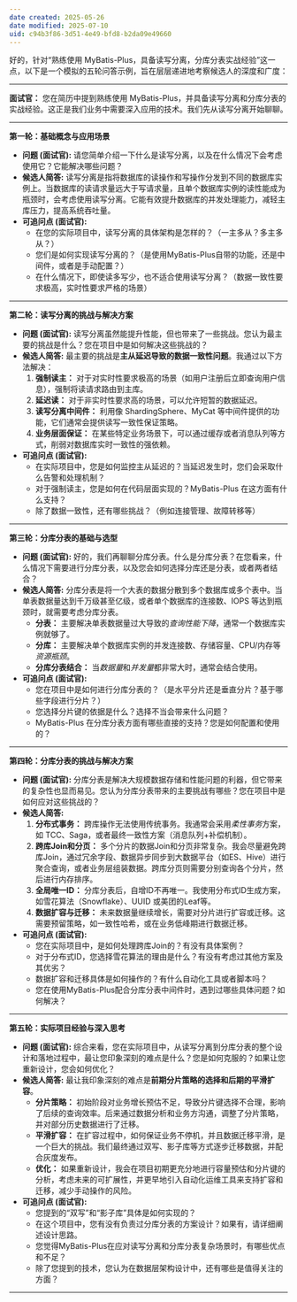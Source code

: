 ```yaml
---
date created: 2025-05-26
date modified: 2025-07-10
uid: c94b3f86-3d51-4e49-bfd8-b2da09e49660
---
```


好的，针对“熟练使用 MyBatis-Plus，具备读写分离，分库分表实战经验”这一点，以下是一个模拟的五轮问答示例，旨在层层递进地考察候选人的深度和广度：

---

**面试官：** 您在简历中提到熟练使用 MyBatis-Plus，并具备读写分离和分库分表的实战经验。这正是我们业务中需要深入应用的技术。我们先从读写分离开始聊聊。

---

**第一轮：基础概念与应用场景**

- **问题 (面试官):** 请您简单介绍一下什么是读写分离，以及在什么情况下会考虑使用它？它能解决哪些问题？
- **候选人简答:** 读写分离是指将数据库的读操作和写操作分发到不同的数据库实例上。当数据库的读请求量远大于写请求量，且单个数据库实例的读性能成为瓶颈时，会考虑使用读写分离。它能有效提升数据库的并发处理能力，减轻主库压力，提高系统吞吐量。
- **可追问点 (面试官):**
    - 在您的实际项目中，读写分离的具体架构是怎样的？（一主多从？多主多从？）
    - 您们是如何实现读写分离的？（是使用MyBatis-Plus自带的功能，还是中间件，或者是手动配置？）
    - 在什么情况下，即使读多写少，也不适合使用读写分离？（数据一致性要求极高，实时性要求严格的场景）

---

**第二轮：读写分离的挑战与解决方案**

- **问题 (面试官):** 读写分离虽然能提升性能，但也带来了一些挑战。您认为最主要的挑战是什么？您在项目中是如何解决这些挑战的？
- **候选人简答:** 最主要的挑战是**主从延迟导致的数据一致性问题**。我通过以下方法解决：
    1. **强制读主：** 对于对实时性要求极高的场景（如用户注册后立即查询用户信息），强制将读请求路由到主库。
    2. **延迟读：** 对于非实时性要求高的场景，可以允许短暂的数据延迟。
    3. **读写分离中间件：** 利用像 ShardingSphere、MyCat 等中间件提供的功能，它们通常会提供读写一致性保证策略。
    4. **业务层面保证：** 在某些特定业务场景下，可以通过缓存或者消息队列等方式，削弱对数据库实时一致性的强依赖。
- **可追问点 (面试官):**
    - 在实际项目中，您是如何监控主从延迟的？当延迟发生时，您们会采取什么告警和处理机制？
    - 对于强制读主，您是如何在代码层面实现的？MyBatis-Plus 在这方面有什么支持？
    - 除了数据一致性，还有哪些挑战？（例如连接管理、故障转移等）

---

**第三轮：分库分表的基础与选型**

- **问题 (面试官):** 好的，我们再聊聊分库分表。什么是分库分表？在您看来，什么情况下需要进行分库分表，以及您会如何选择分库还是分表，或者两者结合？
- **候选人简答:** 分库分表是将一个大表的数据分散到多个数据库或多个表中。当单表数据量达到千万级甚至亿级，或者单个数据库的连接数、IOPS 等达到瓶颈时，就需要考虑分库分表。
    - **分表：** 主要解决单表数据量过大导致的*查询性能下降*，通常一个数据库实例就够了。
    - **分库：** 主要解决单个数据库实例的并发连接数、存储容量、CPU/内存等*资源瓶颈*。
    - **分库分表结合：** 当*数据量*和*并发量*都非常大时，通常会结合使用。
- **可追问点 (面试官):**
    - 您在项目中是如何进行分库分表的？（是水平分片还是垂直分片？基于哪些字段进行分片？）
    - 您选择分片键的依据是什么？选择不当会带来什么问题？
    - MyBatis-Plus 在分库分表方面有哪些直接的支持？您是如何配置和使用的？

---

**第四轮：分库分表的挑战与解决方案**

- **问题 (面试官):** 分库分表是解决大规模数据存储和性能问题的利器，但它带来的复杂性也显而易见。您认为分库分表带来的主要挑战有哪些？您在项目中是如何应对这些挑战的？
- **候选人简答:**
    1. **分布式事务：** 跨库操作无法使用传统事务。我通常会采用*柔性事务*方案，如 TCC、Saga，或者最终一致性方案（消息队列+补偿机制）。
    2. **跨库Join和分页：** 多个分片的数据Join和分页非常复杂。我会尽量避免跨库Join，通过冗余字段、数据异步同步到大数据平台（如ES、Hive）进行聚合查询，或者业务层组装数据。跨库分页则需要分别查询各个分片，然后进行内存排序。
    3. **全局唯一ID：** 分库分表后，自增ID不再唯一。我使用分布式ID生成方案，如雪花算法（Snowflake）、UUID 或美团的Leaf等。
    4. **数据扩容与迁移：** 未来数据量继续增长，需要对分片进行扩容或迁移。这需要预留策略，如一致性哈希，或在业务低峰期进行数据迁移。
- **可追问点 (面试官):**
    - 您在实际项目中，是如何处理跨库Join的？有没有具体案例？
    - 对于分布式ID，您选择雪花算法的理由是什么？有没有考虑过其他方案及其优劣？
    - 数据扩容和迁移具体是如何操作的？有什么自动化工具或者脚本吗？
    - 您在使用MyBatis-Plus配合分库分表中间件时，遇到过哪些具体问题？如何解决？

---

**第五轮：实际项目经验与深入思考**

- **问题 (面试官):** 综合来看，您在实际项目中，从读写分离到分库分表的整个设计和落地过程中，最让您印象深刻的难点是什么？您是如何克服的？如果让您重新设计，您会如何优化？
- **候选人简答:** 最让我印象深刻的难点是**前期分片策略的选择和后期的平滑扩容**。
    - **分片策略：** 初始阶段对业务增长预估不足，导致分片键选择不合理，影响了后续的查询效率。后来通过数据分析和业务方沟通，调整了分片策略，并对部分历史数据进行了迁移。
    - **平滑扩容：** 在扩容过程中，如何保证业务不停机，并且数据迁移平滑，是一个巨大的挑战。我们最终通过双写、影子库等方式逐步迁移数据，并配合灰度发布。
    - **优化：** 如果重新设计，我会在项目初期更充分地进行容量预估和分片键的分析，考虑未来的可扩展性，并更早地引入自动化运维工具来支持扩容和迁移，减少手动操作的风险。
- **可追问点 (面试官):**
    - 您提到的“双写”和“影子库”具体是如何实现的？
    - 在这个项目中，您有没有负责过分库分表的方案设计？如果有，请详细阐述设计思路。
    - 您觉得MyBatis-Plus在应对读写分离和分库分表复杂场景时，有哪些优点和不足？
    - 除了您提到的技术，您认为在数据层架构设计中，还有哪些是值得关注的方面？

---
